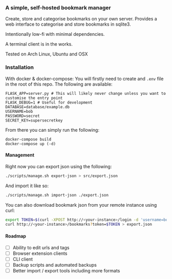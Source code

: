 ### A simple, self-hosted bookmark manager

Create, store and categorise bookmarks on your own server.
Provides a web interface to categorise and store bookmarks in sqlite3.

Intentionally low-fi with minimal dependencies. 

A terminal client is in the works.

Tested on Arch Linux, Ubuntu and OSX

### Installation

With docker & docker-compose:
You will firstly need to create and `.env` file in the root of this repo.
The following are available:

```
FLASK_APP=server.py # This will likely never change unless you want to customise the entry point
FLASK_DEBUG=1 # Useful for development
DATABASE=database/example.db
USERNAME=bob
PASSWORD=secret
SECRET_KEY=supersecretkey
```

From there you can simply run the following:

```
docker-compose build
docker-compose up (-d)
```

#### Management

Right now you can export json using the following:
```sh
./scripts/manage.sh export-json > src/export.json
```

And import it like so:
```sh
./scripts/manage.sh import-json ./export.json
```

You can also download bookmark json from your remote instance using curl:
```sh
export TOKEN=$(curl -XPOST http://<your-instance>/login -d 'username=bob' -d 'password=secret')
curl http://<your-instance>/bookmarks?token=$TOKEN > export.json
```

#### Roadmap

- [ ] Ability to edit urls and tags
- [ ] Browser extension clients
- [ ] CLI client
- [ ] Backup scripts and automated backups
- [ ] Better import / export tools including more formats

